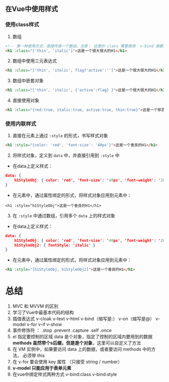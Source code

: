 ## 在Vue中使用样式

### 使用class样式

1. 数组
```html
<!-- 第一种使用方式，直接传递一个数组，注意： 这里的 class 需要使用  v-bind 做数据绑定 -->
<h1 :class="['thin', 'italic']">这是一个很大很大的H1</h1>
```

2. 数组中使用三元表达式
```html
<h1 :class="['thin', 'italic', flag?'active':'']">这是一个很大很大的H1</h1>
```

3. 数组中嵌套对象
```html
<h1 :class="['thin', 'italic', {'active':flag} ]">这是一个很大很大的H1</h1>
```

4. 直接使用对象
```html
<h1 :class="{red:true, italic:true, active:true, thin:true}">这是一个邪恶的H1</h1>
```

### 使用内联样式

1. 直接在元素上通过 `:style` 的形式，书写样式对象
```html
<h1 :style="{color: 'red', 'font-size': '40px'}">这是一个善良的H1</h1>
```

2. 将样式对象，定义到 `data` 中，并直接引用到 `:style` 中
 + 在data上定义样式：
```json
data: {
	h1StyleObj: { color: 'red', 'font-size': '40px', 'font-weight': '200' }
}
```
 + 在元素中，通过属性绑定的形式，将样式对象应用到元素中：
```
<h1 :style="h1StyleObj">这是一个善良的H1</h1>
```

3. 在 `:style` 中通过数组，引用多个 `data` 上的样式对象
 + 在data上定义样式：
```json
data: {
	h1StyleObj: { color: 'red', 'font-size': '40px', 'font-weight': '200' },
	h1StyleObj2: { fontStyle: 'italic' }
}
```
 + 在元素中，通过属性绑定的形式，将样式对象应用到元素中：
```html
<h1 :style="[h1StyleObj, h1StyleObj2]">这是一个善良的H1</h1>
```





# 总结

1. MVC 和 MVVM 的区别
2. 学习了Vue中最基本代码的结构
3. 插值表达式   v-cloak   v-text   v-html   v-bind（缩写是:）   v-on（缩写是@）   v-model   v-for   v-if     v-show
4. 事件修饰符  ：  .stop   .prevent   .capture   .self  .once
5. el  指定要控制的区域    data 是个对象，指定了控制的区域内要用到的数据    **methods 虽然带个s后缀，但是是个对象**，这里可以自定义了方法
6. 在 VM 实例中，如果要访问 data 上的数据，或者要访问 methods 中的方法， 必须带 this
7. 在 v-for 要会使用 key 属性 （只接受 string / number）
8. **v-model 只能应用于表单元素**
9. 在vue中绑定样式两种方式  v-bind:class   v-bind:style 
